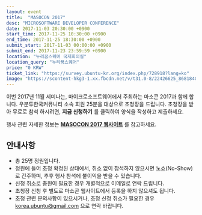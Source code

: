 ```yaml
---
layout: event
title:  "MASOCON 2017"
desc: "MICROSOFTWARE DEVELOPER CONFERENCE"
date: 2017-11-03 20:30:00 +0900
start_time: 2017-11-25 10:30:00 +0900
end_time: 2017-11-25 18:30:00 +0900
submit_start: 2017-11-03 00:00:00 +0900
submit_end: 2017-11-23 23:59:59 +0900
location: "누리꿈스퀘어 국제회의실"
location_query: "누리꿈스퀘어"
price: "0 KRW"
ticket_link: "https://survey.ubuntu-kr.org/index.php/728918?lang=ko"
image: "https://scontent-hkg3-1.xx.fbcdn.net/v/t31.0-8/22426625_868184083346065_381768593559221989_o.jpg?oh=acd91ddb0ac2d6270ebfe39c45848822&oe=5AAE15B5"
---
```


이번 2017년 11월 세미나는, 마이크로소프트웨어에서 주최하는 마소콘 2017과 함께 합니다.
우분투한국커뮤니티 소속 회원 25분을 대상으로 초청장을 드립니다.
초청장을 받아 무료로 참석 하시려면, **지금 신청하기** 를 클릭하여 양식을 작성하고 제출하세요.

행사 관련 자세한 정보는 [**MASOCON 2017 웹사이트**](http://www.imaso.co.kr/masocon2017/) 를 참고하세요.

## 안내사항
 - 총 25명 정원입니다.
 - 정원에 들어 초청 확정된 상태에서, 취소 없이 참석하지 않으시면 노쇼(No-Show) 로 간주하며, 추후 행사 참석에 불이익을 받을 수 있습니다.
 - 신청 취소로 충원이 필요한 경우 개별적으로 이메일로 연락 드립니다.
 - 초청장 신청 후 별도로 마소콘 웹사이트에서 등록을 하지 않으셔도 됩니다.
 - 초청 관련 문의사항이 있으시거나, 초청 신청 취소가 필요한 경우 korea.ubuntu@gmail.com 으로 연락 바랍니다.
